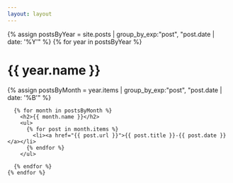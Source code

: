 ```yaml
---
layout: layout
---
```


{% assign postsByYear = site.posts | group_by_exp:"post", "post.date | date: '%Y'" %}
    {% for year in postsByYear %}
      <h1>{{ year.name }}</h1>
      {% assign postsByMonth = year.items | group_by_exp:"post", "post.date | date: '%B'" %}

      {% for month in postsByMonth %}
        <h2>{{ month.name }}</h2>
        <ul>
          {% for post in month.items %}
            <li><a href="{{ post.url }}">{{ post.title }}-{{ post.date }}</a></li>
          {% endfor %}
        </ul>

      {% endfor %}
    {% endfor %}
